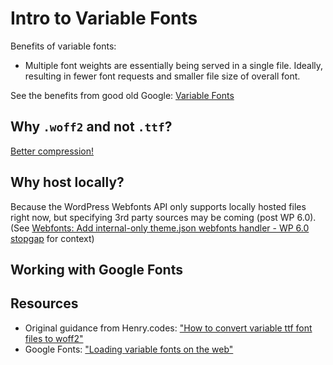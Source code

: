 # Intro to Variable Fonts

Benefits of variable fonts:

* Multiple font weights are essentially being served in a single file. Ideally, resulting in fewer font requests and smaller file size of overall font.

See the benefits from good old Google: [Variable Fonts](https://fonts.google.com/knowledge/glossary/variable_fonts)

## Why `.woff2` and not `.ttf`?

[Better compression!](https://gist.github.com/sergejmueller/cf6b4f2133bcb3e2f64a)

## Why host locally?

Because the WordPress Webfonts API only supports locally hosted files right now, but specifying 3rd party sources may be coming (post WP 6.0). (See [Webfonts: Add internal-only theme.json webfonts handler - WP 6.0 stopgap](https://github.com/WordPress/gutenberg/pull/40493) for context)

## Working with Google Fonts

## Resources

* Original guidance from Henry.codes: ["How to convert variable ttf font files to woff2"](https://henry.codes/writing/how-to-convert-variable-ttf-font-files-to-woff2/)
* Google Fonts: ["Loading variable fonts on the web"](https://fonts.google.com/knowledge/using_type/loading_variable_fonts_on_the_web)

